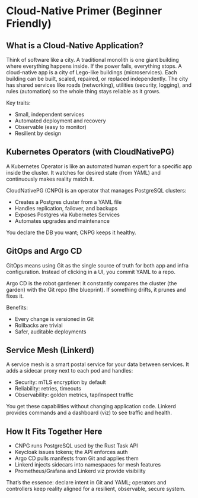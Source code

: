 # Cloud-Native Primer (Beginner Friendly)

## What is a Cloud-Native Application?
Think of software like a city. A traditional monolith is one giant building where everything happens inside. If the power fails, everything stops. A cloud-native app is a city of Lego-like buildings (microservices). Each building can be built, scaled, repaired, or replaced independently. The city has shared services like roads (networking), utilities (security, logging), and rules (automation) so the whole thing stays reliable as it grows.

Key traits:
- Small, independent services
- Automated deployment and recovery
- Observable (easy to monitor)
- Resilient by design

## Kubernetes Operators (with CloudNativePG)
A Kubernetes Operator is like an automated human expert for a specific app inside the cluster. It watches for desired state (from YAML) and continuously makes reality match it.

CloudNativePG (CNPG) is an operator that manages PostgreSQL clusters:
- Creates a Postgres cluster from a YAML file
- Handles replication, failover, and backups
- Exposes Postgres via Kubernetes Services
- Automates upgrades and maintenance

You declare the DB you want; CNPG keeps it healthy.

## GitOps and Argo CD
GitOps means using Git as the single source of truth for both app and infra configuration. Instead of clicking in a UI, you commit YAML to a repo.

Argo CD is the robot gardener: it constantly compares the cluster (the garden) with the Git repo (the blueprint). If something drifts, it prunes and fixes it.

Benefits:
- Every change is versioned in Git
- Rollbacks are trivial
- Safer, auditable deployments

## Service Mesh (Linkerd)
A service mesh is a smart postal service for your data between services. It adds a sidecar proxy next to each pod and handles:
- Security: mTLS encryption by default
- Reliability: retries, timeouts
- Observability: golden metrics, tap/inspect traffic

You get these capabilities without changing application code. Linkerd provides commands and a dashboard (viz) to see traffic and health.

## How It Fits Together Here
- CNPG runs PostgreSQL used by the Rust Task API
- Keycloak issues tokens; the API enforces auth
- Argo CD pulls manifests from Git and applies them
- Linkerd injects sidecars into namespaces for mesh features
- Prometheus/Grafana and Linkerd viz provide visibility

That’s the essence: declare intent in Git and YAML; operators and controllers keep reality aligned for a resilient, observable, secure system.
